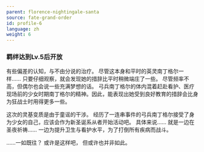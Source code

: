 ```yaml
---
parent: florence-nightingale-santa
source: fate-grand-order
id: profile-6
language: zh
weight: 6
---
```


### 羁绊达到Lv.5后开放

有些偏差的认知，与不由分说的治疗。
尽管这本身和平时的英灵南丁格尔一样……
只要仔细观察，就会发现她的措辞比平时稍微端庄了一些。
尽管频率不高，但偶尔也会说一些充满梦想的话。
弓兵南丁格尔的体内混着赶赴看护、医疗现场前的少女时期南丁格尔的精神。因此，能表现出她受到良好教育的措辞会比身为狂战士时用得更多一些。

这次的灵基变质是由于童谣的干涉。
经历了一连串事件的弓兵南丁格尔接受了身为少女的自己，应该会作为新圣诞系从者开始活动吧。
具体来说……
就是一边在圣夜祈祷……
一边为提升卫生与看护水平，为了打倒所有疾病而战斗。

……一如既往？
或许是这样吧，
但或许也并非如此。
